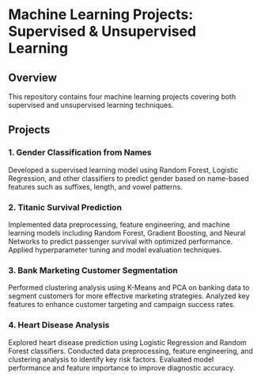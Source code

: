 # Machine Learning Projects: Supervised & Unsupervised Learning

## Overview  
This repository contains four machine learning projects covering both supervised and unsupervised learning techniques.

## Projects  

### 1. Gender Classification from Names  
Developed a supervised learning model using Random Forest, Logistic Regression, and other classifiers to predict gender based on name-based features such as suffixes, length, and vowel patterns.

### 2. Titanic Survival Prediction  
Implemented data preprocessing, feature engineering, and machine learning models including Random Forest, Gradient Boosting, and Neural Networks to predict passenger survival with optimized performance. Applied hyperparameter tuning and model evaluation techniques.

### 3. Bank Marketing Customer Segmentation  
Performed clustering analysis using K-Means and PCA on banking data to segment customers for more effective marketing strategies. Analyzed key features to enhance customer targeting and campaign success rates.

### 4. Heart Disease Analysis  
Explored heart disease prediction using Logistic Regression and Random Forest classifiers. Conducted data preprocessing, feature engineering, and clustering analysis to identify key risk factors. Evaluated model performance and feature importance to improve diagnostic accuracy.
